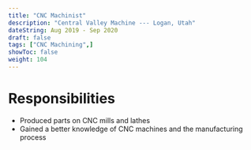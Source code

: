```yaml
---
title: "CNC Machinist"
description: "Central Valley Machine --- Logan, Utah"
dateString: Aug 2019 - Sep 2020
draft: false
tags: ["CNC Machining",]
showToc: false
weight: 104
---
```


# Responsibilities
* Produced parts on CNC mills and lathes
* Gained a better knowledge of CNC machines and the manufacturing process

